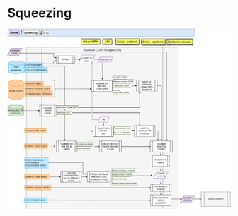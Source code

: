 # Squeezing

![](https://github.com/hallieeilerts/CA-CODE_Automation/blob/main/docs/diagram/ModelDiagram_Squeezing_05to09.jpg)
